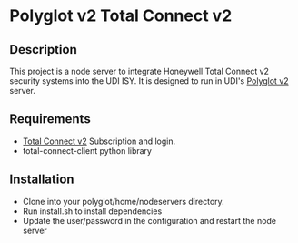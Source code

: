 # Polyglot v2 Total Connect v2

## Description
This project is a node server to integrate Honeywell Total Connect v2 security systems into the UDI ISY. It is designed to run in UDI's [Polyglot v2](https://github.com/UniversalDevicesInc/polyglot-v2) server.

## Requirements
* [Total Connect v2](https://totalconnect2.com/) Subscription and login.
* total-connect-client python library

## Installation
* Clone into your polyglot/home/nodeservers directory.
* Run install.sh to install dependencies
* Update the user/password in the configuration and restart the node server

